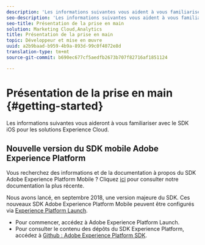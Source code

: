 ```yaml
---
description: 'Les informations suivantes vous aident à vous familiariser avec le SDK iOS pour les solutions Experience Cloud. '
seo-description: 'Les informations suivantes vous aident à vous familiariser avec le SDK iOS pour les solutions Experience Cloud. '
seo-title: Présentation de la prise en main
solution: Marketing Cloud,Analytics
title: Présentation de la prise en main
topic: Développeur et mise en œuvre
uuid: a2b9baad-b959-4b9a-893d-99c0f4072e8d
translation-type: tm+mt
source-git-commit: b690ec677cf5aedfb2673b707f82716af1851124

---
```



# Présentation de la prise en main {#getting-started}

Les informations suivantes vous aideront à vous familiariser avec le SDK iOS pour les solutions Experience Cloud.

## Nouvelle version du SDK mobile Adobe Experience Platform

Vous recherchez des informations et de la documentation à propos du SDK Adobe Experience Platform Mobile ? Cliquez [ici](https://aep-sdks.gitbook.io/docs/) pour consulter notre documentation la plus récente.

Nous avons lancé, en septembre 2018, une version majeure du SDK. Ces nouveaux SDK Adobe Experience Platform Mobile peuvent être configurés via [Experience Platform Launch](https://www.adobe.com/experience-platform/launch.html).

* Pour commencer, accédez à Adobe Experience Platform Launch.
* Pour consulter le contenu des dépôts du SDK Experience Platform, accédez à [Github : Adobe Experience Platform SDK](https://github.com/Adobe-Marketing-Cloud/acp-sdks).
